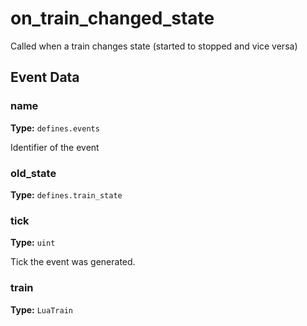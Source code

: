 # on_train_changed_state

Called when a train changes state (started to stopped and vice versa)

## Event Data

### name

**Type:** `defines.events`

Identifier of the event

### old_state

**Type:** `defines.train_state`

### tick

**Type:** `uint`

Tick the event was generated.

### train

**Type:** `LuaTrain`


